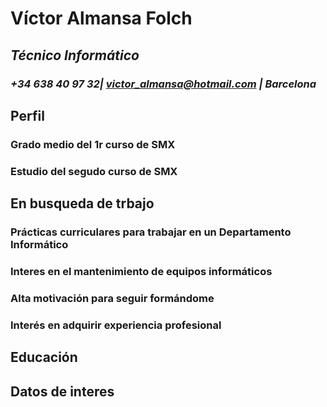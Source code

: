 # **Víctor Almansa Folch**
## ***Técnico Informático***
### *+34 638 40 97 32| victor_almansa@hotmail.com | Barcelona*
## **Perfil**
### Grado medio del 1r curso de SMX
### Estudio del segudo curso de SMX
## **En busqueda de trbajo**
### Prácticas curriculares para trabajar en un Departamento Informático
### Interes en el mantenimiento de equipos informáticos
### Alta motivación para seguir formándome
### Interés en adquirir experiencia profesional
## **Educación**
## **Datos de interes**
